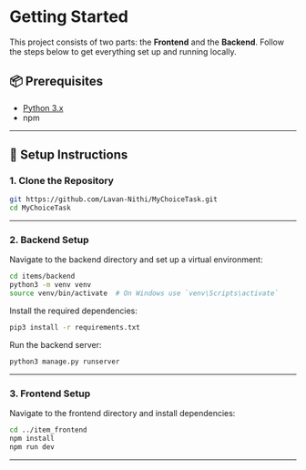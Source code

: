# Getting Started

This project consists of two parts: the **Frontend** and the **Backend**. Follow the steps below to get everything set up and running locally.

## 📦 Prerequisites

- [Python 3.x](https://www.python.org/downloads/)
- npm

---

## 🚀 Setup Instructions

### 1. Clone the Repository

```bash
git https://github.com/Lavan-Nithi/MyChoiceTask.git
cd MyChoiceTask
```

---

### 2. Backend Setup

Navigate to the backend directory and set up a virtual environment:

```bash
cd items/backend
python3 -m venv venv
source venv/bin/activate  # On Windows use `venv\Scripts\activate`
```

Install the required dependencies:

```bash
pip3 install -r requirements.txt
```

Run the backend server:

```bash
python3 manage.py runserver
```

---

### 3. Frontend Setup

Navigate to the frontend directory and install dependencies:

```bash
cd ../item_frontend
npm install
npm run dev
```

---
